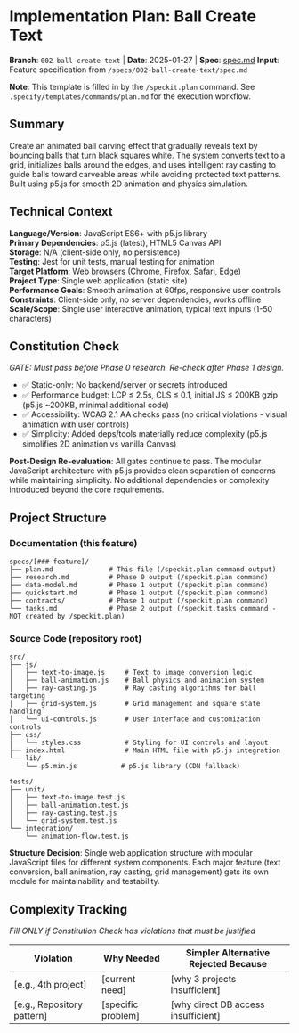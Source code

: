 # Implementation Plan: Ball Create Text

**Branch**: `002-ball-create-text` | **Date**: 2025-01-27 | **Spec**: [spec.md](./spec.md)
**Input**: Feature specification from `/specs/002-ball-create-text/spec.md`

**Note**: This template is filled in by the `/speckit.plan` command. See `.specify/templates/commands/plan.md` for the execution workflow.

## Summary

Create an animated ball carving effect that gradually reveals text by bouncing balls that turn black squares white. The system converts text to a grid, initializes balls around the edges, and uses intelligent ray casting to guide balls toward carveable areas while avoiding protected text patterns. Built using p5.js for smooth 2D animation and physics simulation.

## Technical Context

**Language/Version**: JavaScript ES6+ with p5.js library  
**Primary Dependencies**: p5.js (latest), HTML5 Canvas API  
**Storage**: N/A (client-side only, no persistence)  
**Testing**: Jest for unit tests, manual testing for animation  
**Target Platform**: Web browsers (Chrome, Firefox, Safari, Edge)  
**Project Type**: Single web application (static site)  
**Performance Goals**: Smooth animation at 60fps, responsive user controls  
**Constraints**: Client-side only, no server dependencies, works offline  
**Scale/Scope**: Single user interactive animation, typical text inputs (1-50 characters)

## Constitution Check

*GATE: Must pass before Phase 0 research. Re-check after Phase 1 design.*

- ✅ Static-only: No backend/server or secrets introduced
- ✅ Performance budget: LCP ≤ 2.5s, CLS ≤ 0.1, initial JS ≤ 200KB gzip (p5.js ~200KB, minimal additional code)
- ✅ Accessibility: WCAG 2.1 AA checks pass (no critical violations - visual animation with user controls)
- ✅ Simplicity: Added deps/tools materially reduce complexity (p5.js simplifies 2D animation vs vanilla Canvas)

**Post-Design Re-evaluation**: All gates continue to pass. The modular JavaScript architecture with p5.js provides clean separation of concerns while maintaining simplicity. No additional dependencies or complexity introduced beyond the core requirements.

## Project Structure

### Documentation (this feature)

```
specs/[###-feature]/
├── plan.md              # This file (/speckit.plan command output)
├── research.md          # Phase 0 output (/speckit.plan command)
├── data-model.md        # Phase 1 output (/speckit.plan command)
├── quickstart.md        # Phase 1 output (/speckit.plan command)
├── contracts/           # Phase 1 output (/speckit.plan command)
└── tasks.md             # Phase 2 output (/speckit.tasks command - NOT created by /speckit.plan)
```

### Source Code (repository root)

```
src/
├── js/
│   ├── text-to-image.js     # Text to image conversion logic
│   ├── ball-animation.js    # Ball physics and animation system
│   ├── ray-casting.js       # Ray casting algorithms for ball targeting
│   ├── grid-system.js       # Grid management and square state handling
│   └── ui-controls.js       # User interface and customization controls
├── css/
│   └── styles.css           # Styling for UI controls and layout
├── index.html               # Main HTML file with p5.js integration
└── lib/
    └── p5.min.js           # p5.js library (CDN fallback)

tests/
├── unit/
│   ├── text-to-image.test.js
│   ├── ball-animation.test.js
│   ├── ray-casting.test.js
│   └── grid-system.test.js
└── integration/
    └── animation-flow.test.js
```

**Structure Decision**: Single web application structure with modular JavaScript files for different system components. Each major feature (text conversion, ball animation, ray casting, grid management) gets its own module for maintainability and testability.

## Complexity Tracking

*Fill ONLY if Constitution Check has violations that must be justified*

| Violation | Why Needed | Simpler Alternative Rejected Because |
|-----------|------------|-------------------------------------|
| [e.g., 4th project] | [current need] | [why 3 projects insufficient] |
| [e.g., Repository pattern] | [specific problem] | [why direct DB access insufficient] |
